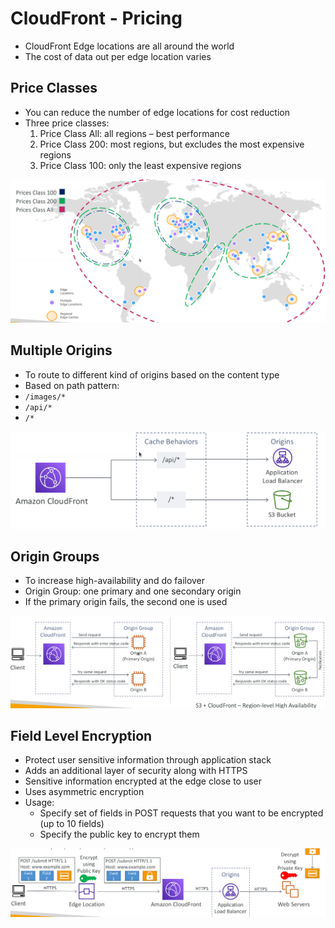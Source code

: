 # CloudFront - Pricing

* CloudFront Edge locations are all around the world
* The cost of data out per edge location varies

## Price Classes

* You can reduce the number of edge locations for cost reduction
* Three price classes:
  1. Price Class All: all regions – best performance
  2. Price Class 200: most regions, but excludes the most expensive regions
  3. Price Class 100: only the least expensive regions

![PriceClass](images/PriceClass.png)

## Multiple Origins

* To route to different kind of origins based on the content type
* Based on path pattern:
* `/images/*`
* `/api/*`
* `/*`

![MultipleOrigins](images/MultipleOrigins.png)

## Origin Groups

* To increase high-availability and do failover
* Origin Group: one primary and one secondary origin
* If the primary origin fails, the second one is used

![OriginGroups](images/OriginGroups.png)

## Field Level Encryption

* Protect user sensitive information through application stack
* Adds an additional layer of security along with HTTPS
* Sensitive information encrypted at the edge close to user
* Uses asymmetric encryption
* Usage:
  * Specify set of fields in POST requests that you want to be encrypted (up to 10 fields)
  * Specify the public key to encrypt them

![FieldLevelEncryption](images/FieldLevelEncryption.png)
